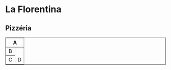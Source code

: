 
<html>
<head>
  <title>La Florentina</title>
</head>
<body>
<h1>La Florentina</h1>
<h2>Pizzéria</h2>

<table width="100" border="1" >
	<thead>
		<tr>
			<th text-align="center" colspan="2">A</th>
		</tr>
	</thead>
	<tbody>
		<tr>
			<td align="center" >B</td>
			<td align="center" valign="bottom" rowspan="2">D</td>
		</tr>
		<tr>
			<td align="center">C</td>
		</tr>
	</tbody>
</table>

</body>
</html>